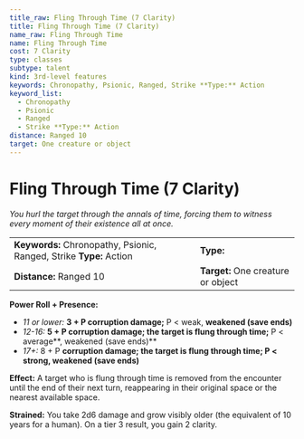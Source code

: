 ```yaml
---
title_raw: Fling Through Time (7 Clarity)
title: Fling Through Time (7 Clarity)
name_raw: Fling Through Time
name: Fling Through Time
cost: 7 Clarity
type: classes
subtype: talent
kind: 3rd-level features
keywords: Chronopathy, Psionic, Ranged, Strike **Type:** Action
keyword_list:
  - Chronopathy
  - Psionic
  - Ranged
  - Strike **Type:** Action
distance: Ranged 10
target: One creature or object
---
```


# Fling Through Time (7 Clarity)

*You hurl the target through the annals of time, forcing them to witness every moment of their existence all at once.*

|                                                                     |                                    |
| :------------------------------------------------------------------ | :--------------------------------- |
| **Keywords:** Chronopathy, Psionic, Ranged, Strike **Type:** Action | **Type:**                          |
| **Distance:** Ranged 10                                             | **Target:** One creature or object |

**Power Roll + Presence:**

- *11 or lower:* **3 + P corruption damage;** P \< weak, **weakened (save ends)**
- *12-16:* **5 + P corruption damage; the target is flung through time;** P \< average\*\*, weakened (save ends)\*\*
- *17+:* 8 + P **corruption damage; the target is flung through time; P \< strong, weakened (save ends)**

**Effect:** A target who is flung through time is removed from the encounter until the end of their next turn, reappearing in their original space or the nearest available space.

**Strained:** You take 2d6 damage and grow visibly older (the equivalent of 10 years for a human). On a tier 3 result, you gain 2 clarity.
